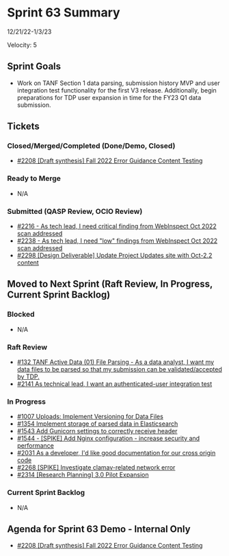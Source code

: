# Sprint 63 Summary
12/21/22-1/3/23

Velocity: 5
## Sprint Goals
* Work on TANF Section 1 data parsing, submission history MVP and user integration test functionality for the first V3 release. Additionally, begin preparations for TDP user expansion in time for the FY23 Q1 data submission.
 
 

## Tickets
### Closed/Merged/Completed (Done/Demo, Closed)
* [#2208 [Draft synthesis] Fall 2022 Error Guidance Content Testing](https://github.com/raft-tech/TANF-app/issues/2208)

### Ready to Merge
* N/A

### Submitted (QASP Review, OCIO Review)
* [#2216 - As tech lead, I need critical finding from WebInspect Oct 2022 scan addressed](https://github.com/raft-tech/TANF-app/issues/2216)
* [#2238 - As tech lead, I need "low" findings from WebInspect Oct 2022 scan addressed](https://github.com/raft-tech/TANF-app/issues/2238)
* [#2298 [Design Deliverable] Update Project Updates site with Oct-2.2 content](https://github.com/raft-tech/TANF-app/issues/2298)


## Moved to Next Sprint (Raft Review, In Progress, Current Sprint Backlog)

### Blocked
* N/A

### Raft Review
* [#132 TANF Active Data (01) File Parsing - As a data analyst, I want my data files to be parsed so that my submission can be validated/accepted by TDP.](https://github.com/raft-tech/TANF-app/issues/132)
* [#2141 As technical lead, I want an authenticated-user integration test](https://github.com/raft-tech/TANF-app/issues/2141)

### In Progress
* [#1007 Uploads: Implement Versioning for Data Files](https://github.com/raft-tech/TANF-app/issues/1007)
* [#1354 Implement storage of parsed data in Elasticsearch](https://github.com/raft-tech/TANF-app/issues/1354)
* [#1543 Add Gunicorn settings to correctly receive header](https://github.com/raft-tech/TANF-app/issues/1543)
* [#1544 - [SPIKE] Add Nginx configuration - increase security and performance](https://github.com/raft-tech/TANF-app/issues/1544)
* [#2031 As a developer, I'd like good documentation for our cross origin code](https://github.com/raft-tech/TANF-app/issues/2031)
* [#2268 [SPIKE] Investigate clamav-related network error](https://github.com/raft-tech/TANF-app/issues/2268)
* [#2314 [Research Planning] 3.0 Pilot Expansion](https://github.com/raft-tech/TANF-app/issues/2314)



### Current Sprint Backlog
* N/A

## Agenda for Sprint 63 Demo - Internal Only
* [#2208 [Draft synthesis] Fall 2022 Error Guidance Content Testing](https://github.com/raft-tech/TANF-app/issues/2208)
